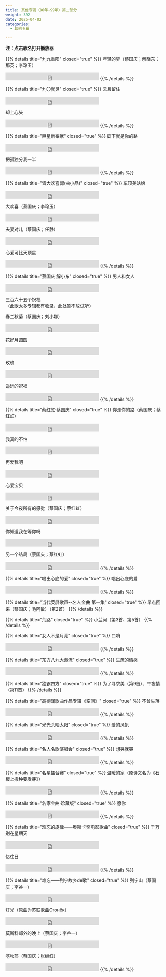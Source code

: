 ```yaml
---
title: 其他专辑（86年-99年）第二部分
weight: 392
date: 2025-04-02
categories:
  - 其他专辑

---
```


**注：点击歌名打开播放器**

{{% details title="九九重阳" closed="true" %}}
年轻的梦（蔡国庆；解晓东；那英；李玲玉）
<iframe src="https://www.opendrive.com/player/NzNfOTAyNTMzOTNfSnNmWW8" height="25" width="297" style="border:0" scrolling="no" frameborder="0" allowtransparency="true"></iframe>
{{% /details %}}


{{% details title="九〇就灵" closed="true" %}}
云且留住
<iframe src="https://www.opendrive.com/player/NzNfOTAyNTM2NzZfbWl6eU4" height="25" width="297" style="border:0" scrolling="no" frameborder="0" allowtransparency="true"></iframe>

却上心头
<iframe src="https://www.opendrive.com/player/NzNfOTAyNTM2ODFfMGJPZzM" height="25" width="297" style="border:0" scrolling="no" frameborder="0" allowtransparency="true"></iframe>
{{% /details %}}


{{% details title="巨星新奉献" closed="true" %}}
脚下就是你的路
<iframe src="https://www.opendrive.com/player/NzNfOTAyNTM5Njlfakg4SWs" height="25" width="297" style="border:0" scrolling="no" frameborder="0" allowtransparency="true"></iframe>

把孤独分我一半
<iframe src="https://www.opendrive.com/player/NzNfOTAyNTM5NzlfYTFtbXQ" height="25" width="297" style="border:0" scrolling="no" frameborder="0" allowtransparency="true"></iframe>
{{% /details %}}


{{% details title="皆大欢喜(歌曲小品)" closed="true" %}}
车顶美姑娘
<iframe src="https://www.opendrive.com/player/NzNfOTAyNTMxODRfMWRrdkY" height="25" width="297" style="border:0" scrolling="no" frameborder="0" allowtransparency="true"></iframe>

大欢喜（蔡国庆；李玲玉）
<iframe src="https://www.opendrive.com/player/NzNfOTAyNTMxNThfTHAwWkk" height="25" width="297" style="border:0" scrolling="no" frameborder="0" allowtransparency="true"></iframe>

夫妻对儿（蔡国庆；任静）
<iframe src="https://www.opendrive.com/player/NzNfOTAyNTMxNjZfUkRjU2Q" height="25" width="297" style="border:0" scrolling="no" frameborder="0" allowtransparency="true"></iframe>

心爱可比天顶星
<iframe src="https://www.opendrive.com/player/NzNfOTAyNTMxNzFfMEVBNG0" height="25" width="297" style="border:0" scrolling="no" frameborder="0" allowtransparency="true"></iframe>
{{% /details %}}


{{% details title="蔡国庆 解小东" closed="true" %}}
男人和女人
<iframe src="https://www.opendrive.com/player/NzNfOTAyMjE5NzlfV1plTHo" height="25" width="297" style="border:0" scrolling="no" frameborder="0" allowtransparency="true"></iframe>

三百六十五个祝福<br>
（此歌太多专辑都有收录，此处暂不放试听）

春兰秋菊（蔡国庆；刘小娜）
<iframe src="https://www.opendrive.com/player/NzNfOTAyMjE5ODFfeWNjMVM" height="25" width="297" style="border:0" scrolling="no" frameborder="0" allowtransparency="true"></iframe>

花好月圆圆
<iframe src="https://www.opendrive.com/player/NzNfOTAyMjE5NzdfMDFHQVo" height="25" width="297" style="border:0" scrolling="no" frameborder="0" allowtransparency="true"></iframe>

玫瑰
<iframe src="https://www.opendrive.com/player/NzNfOTAyMjE5NzhfS2xMazA" height="25" width="297" style="border:0" scrolling="no" frameborder="0" allowtransparency="true"></iframe>

遥远的祝福
<iframe src="https://www.opendrive.com/player/NzNfOTAyMjE5ODBfUjZUZkc" height="25" width="297" style="border:0" scrolling="no" frameborder="0" allowtransparency="true"></iframe>
{{% /details %}}


{{% details title="蔡红虹·蔡国庆" closed="true" %}}
你走你的路（蔡国庆；蔡红虹）
<iframe src="https://www.opendrive.com/player/NzNfOTAyNDYxMjBfNDg1bEc" height="25" width="297" style="border:0" scrolling="no" frameborder="0" allowtransparency="true"></iframe>

我真的不怕
<iframe src="https://www.opendrive.com/player/NzNfOTAyNDYwNTVfMkU3M0o" height="25" width="297" style="border:0" scrolling="no" frameborder="0" allowtransparency="true"></iframe>

再爱我吧
<iframe src="https://www.opendrive.com/player/NzNfOTAyNDYwNzZfb3hvY3U" height="25" width="297" style="border:0" scrolling="no" frameborder="0" allowtransparency="true"></iframe>

心爱宝贝
<iframe src="https://www.opendrive.com/player/NzNfOTAyNDYwNjVfYm54V0w" height="25" width="297" style="border:0" scrolling="no" frameborder="0" allowtransparency="true"></iframe>

关于今夜所有的感觉（蔡国庆；蔡红虹）
<iframe src="https://www.opendrive.com/player/NzNfOTAyNDYwOTBfdkwyT0w" height="25" width="297" style="border:0" scrolling="no" frameborder="0" allowtransparency="true"></iframe>

你知道我在等你吗
<iframe src="https://www.opendrive.com/player/NzNfOTAyNDYxMTBfc3pBTXQ" height="25" width="297" style="border:0" scrolling="no" frameborder="0" allowtransparency="true"></iframe>

另一个结局（蔡国庆；蔡红虹）
<iframe src="https://www.opendrive.com/player/NzNfOTAyNDYxMDFfb2NqVWI" height="25" width="297" style="border:0" scrolling="no" frameborder="0" allowtransparency="true"></iframe>
{{% /details %}}


{{% details title="唱出心底的爱" closed="true" %}}
唱出心底的爱
<iframe src="https://www.opendrive.com/player/NzNfOTAyNDY1MjlfOG9ZaW8" height="25" width="297" style="border:0" scrolling="no" frameborder="0" allowtransparency="true"></iframe>
{{% /details %}}


{{% details title="当代荧屏歌声--名人金曲 第一集" closed="true" %}}
早点回来（蔡国庆；毛阿敏）（第2首）
<meting-js
    server="tencent"
    type="album"
    id="004atsmm3mxOlx">
</meting-js>
{{% /details %}}


{{% details title="荒路" closed="true" %}}
小兰河（第3首、第5首）
<meting-js
    server="tencent"
    type="album"
    id="002k6k2k15pwZ4">
</meting-js>
{{% /details %}}


{{% details title="女人不是月亮" closed="true" %}}
口哨
<iframe src="https://www.opendrive.com/player/NzNfOTAyNDcxMjdfdENORmU" height="25" width="297" style="border:0" scrolling="no" frameborder="0" allowtransparency="true"></iframe>
{{% /details %}}


{{% details title="东方八九大潮流" closed="true" %}}
生疏的情感
<iframe src="https://www.opendrive.com/player/NzNfOTAyNDczNjdfR21JRzc" height="25" width="297" style="border:0" scrolling="no" frameborder="0" allowtransparency="true"></iframe>
{{% /details %}}


{{% details title="独霸四方" closed="true" %}}
为了寻求美（第9首）、午夜情（第11首）
<meting-js
    server="tencent"
    type="album"
    id="001bnBnE3OwyeH">
</meting-js>
{{% /details %}}


{{% details title="高德润歌曲作品专辑《空间》" closed="true" %}}
不曾失落
<iframe src="https://www.opendrive.com/player/NzNfOTAyNDc4OTdfbm5OdWs" height="25" width="297" style="border:0" scrolling="no" frameborder="0" allowtransparency="true"></iframe>
{{% /details %}}


{{% details title="光光头晒太阳" closed="true" %}}
爱的风帆
<iframe src="https://www.opendrive.com/player/NzNfOTAyNDgwOTNfQ1R5RFM" height="25" width="297" style="border:0" scrolling="no" frameborder="0" allowtransparency="true"></iframe>
{{% /details %}}


{{% details title="名人名歌演唱会" closed="true" %}}
想哭就哭
<iframe src="https://www.opendrive.com/player/NzNfOTAyNTQ1MTBfWkpBcnY" height="25" width="297" style="border:0" scrolling="no" frameborder="0" allowtransparency="true"></iframe>
{{% /details %}}


{{% details title="名星擂台赛" closed="true" %}}
温暖的家（原诗文名为《石板上撒种要发芽》）
<iframe src="https://www.opendrive.com/player/NzNfOTAyNTQ1MTFfU1F2NWM" height="25" width="297" style="border:0" scrolling="no" frameborder="0" allowtransparency="true"></iframe>
{{% /details %}}


{{% details title="名家金曲·珍藏版" closed="true" %}}
愿你
<iframe src="https://www.opendrive.com/player/NzNfOTAyNTQ1MDhfOG82VjY" height="25" width="297" style="border:0" scrolling="no" frameborder="0" allowtransparency="true"></iframe>
{{% /details %}}


{{% details title="难忘的旋律——奥斯卡奖电影歌曲" closed="true" %}}
千万别在星期天
<iframe src="https://www.opendrive.com/player/NzNfOTAyNTUwNTlfQ1Y2UEE" height="25" width="297" style="border:0" scrolling="no" frameborder="0" allowtransparency="true"></iframe>

忆往日
<iframe src="https://www.opendrive.com/player/NzNfOTAyNTUwNDdfbU5UTnA" height="25" width="297" style="border:0" scrolling="no" frameborder="0" allowtransparency="true"></iframe>
{{% /details %}}


{{% details title="难忘——列宁故乡de歌" closed="true" %}}
列宁山（蔡国庆；李谷一）
<iframe src="https://www.opendrive.com/player/NzNfOTAyNTU0MDZfZjdreXM" height="25" width="297" style="border:0" scrolling="no" frameborder="0" allowtransparency="true"></iframe>

灯光（原曲为苏联歌曲Огонёк）
<iframe src="https://www.opendrive.com/player/NzNfOTAyNTU0MTlfdDE1U2U" height="25" width="297" style="border:0" scrolling="no" frameborder="0" allowtransparency="true"></iframe>

莫斯科郊外的晚上（蔡国庆；李谷一）
<iframe src="https://www.opendrive.com/player/NzNfOTAyNTU0MTJfRExQOWI" height="25" width="297" style="border:0" scrolling="no" frameborder="0" allowtransparency="true"></iframe>

喀秋莎（蔡国庆；张继红）
<iframe src="https://www.opendrive.com/player/NzNfOTAyNTUzOThfS0FDaWs" height="25" width="297" style="border:0" scrolling="no" frameborder="0" allowtransparency="true"></iframe>
{{% /details %}}
